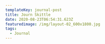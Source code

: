 ```yaml
---
templateKey: journal-post
title: Journ Skittle
date: 2020-08-23T06:54:31.623Z
featuredimage: /img/layout-02_600x1800.jpg
tags:
  - Journal
---
```

